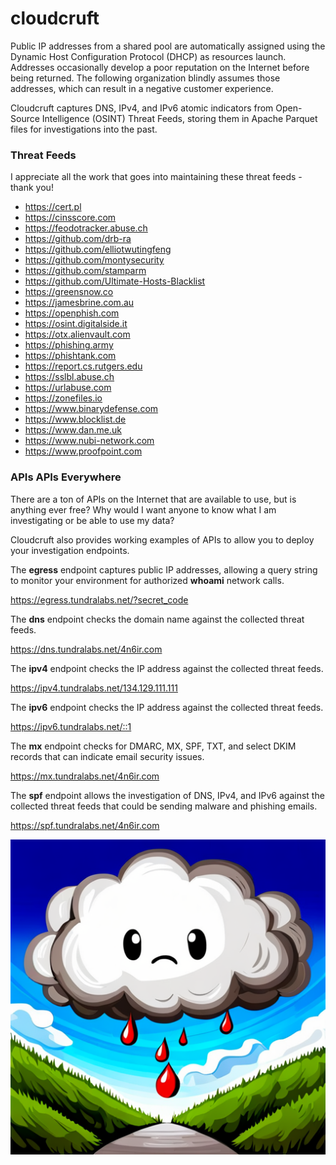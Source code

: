# cloudcruft

Public IP addresses from a shared pool are automatically assigned using the Dynamic Host Configuration Protocol (DHCP) as resources launch. Addresses occasionally develop a poor reputation on the Internet before being returned. The following organization blindly assumes those addresses, which can result in a negative customer experience.

Cloudcruft captures DNS, IPv4, and IPv6 atomic indicators from Open-Source Intelligence (OSINT) Threat Feeds, storing them in Apache Parquet files for investigations into the past.

### Threat Feeds

I appreciate all the work that goes into maintaining these threat feeds - thank you!

- https://cert.pl
- https://cinsscore.com
- https://feodotracker.abuse.ch
- https://github.com/drb-ra
- https://github.com/elliotwutingfeng
- https://github.com/montysecurity
- https://github.com/stamparm
- https://github.com/Ultimate-Hosts-Blacklist
- https://greensnow.co
- https://jamesbrine.com.au
- https://openphish.com
- https://osint.digitalside.it
- https://otx.alienvault.com
- https://phishing.army
- https://phishtank.com
- https://report.cs.rutgers.edu
- https://sslbl.abuse.ch
- https://urlabuse.com
- https://zonefiles.io
- https://www.binarydefense.com
- https://www.blocklist.de
- https://www.dan.me.uk
- https://www.nubi-network.com
- https://www.proofpoint.com

### APIs APIs Everywhere

There are a ton of APIs on the Internet that are available to use, but is anything ever free? Why would I want anyone to know what I am investigating or be able to use my data?

Cloudcruft also provides working examples of APIs to allow you to deploy your investigation endpoints.

The **egress** endpoint captures public IP addresses, allowing a query string to monitor your environment for authorized **whoami** network calls.

https://egress.tundralabs.net/?secret_code

The **dns** endpoint checks the domain name against the collected threat feeds.

https://dns.tundralabs.net/4n6ir.com

The **ipv4** endpoint checks the IP address against the collected threat feeds.

https://ipv4.tundralabs.net/134.129.111.111

The **ipv6** endpoint checks the IP address against the collected threat feeds.

https://ipv6.tundralabs.net/::1

The **mx** endpoint checks for DMARC, MX, SPF, TXT, and select DKIM records that can indicate email security issues.

https://mx.tundralabs.net/4n6ir.com

The **spf** endpoint allows the investigation of DNS, IPv4, and IPv6 against the collected threat feeds that could be sending malware and phishing emails.

https://spf.tundralabs.net/4n6ir.com

![Cloud Cruft](images/cloudcruft.png)
